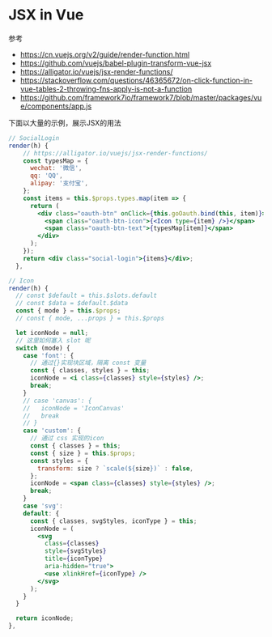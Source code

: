 # JSX in Vue

参考

- https://cn.vuejs.org/v2/guide/render-function.html
- https://github.com/vuejs/babel-plugin-transform-vue-jsx
- https://alligator.io/vuejs/jsx-render-functions/
- https://stackoverflow.com/questions/46365672/on-click-function-in-vue-tables-2-throwing-fns-apply-is-not-a-function
- https://github.com/framework7io/framework7/blob/master/packages/vue/components/app.js

<!-- | Binding Type | Vue | Templates | JSX |
|------ |:-----:| -----:| ----:|
| Strings | `prop="attr"` | `prop="attr"` (The same) |
| Expressions | `:prop="binding"` | `prop={binding}` |
| Objects in bindings | `:prop="{key: value}"` | `prop={{key: value}}` (For clarity) |
| Event bindings | `@event="handler($event)"`, `v-on:event="handler"` | `onEvent="handler"` (Arguments can be supplied by way of `func.bind()`) |
| HTML Interpolation | `v-html="htmlContent"` | `domPropsInnerHTML={htmlContent}` (Non-attribute DOM properties have a domProps prefix) |
| Expression Interpolation | `{{object}}` | `{object}` (Can be nested, like so: `<ul>{list.map(item => <li>{item}</li>)}</ul>`) | -->

下面以大量的示例，展示JSX的用法

```jsx
// SocialLogin
render(h) {
    // https://alligator.io/vuejs/jsx-render-functions/
    const typesMap = {
      wechat: '微信',
      qq: 'QQ',
      alipay: '支付宝',
    };
    const items = this.$props.types.map(item => {
      return (
        <div class="oauth-btn" onClick={this.goOauth.bind(this, item)}>
          <span class="oauth-btn-icon">{<Icon type={item} />}</span>
          <span class="oauth-btn-text">{typesMap[item]}</span>
        </div>
      );
    });
    return <div class="social-login">{items}</div>;
  },
```

```jsx
// Icon
render(h) {
  // const $default = this.$slots.default
  // const $data = $default.$data
  const { mode } = this.$props;
  // const { mode, ...props } = this.$props

  let iconNode = null;
  // 这里如何塞入 slot 呢
  switch (mode) {
    case 'font': {
      // 通过{}实现块区域，隔离 const 变量
      const { classes, styles } = this;
      iconNode = <i class={classes} style={styles} />;
      break;
    }
    // case 'canvas': {
    //   iconNode = 'IconCanvas'
    //   break
    // }
    case 'custom': {
      // 通过 css 实现的icon
      const { classes } = this;
      const { size } = this.$props;
      const styles = {
        transform: size ? `scale(${size})` : false,
      };
      iconNode = <span class={classes} style={styles} />;
      break;
    }
    case 'svg':
    default: {
      const { classes, svgStyles, iconType } = this;
      iconNode = (
        <svg
          class={classes}
          style={svgStyles}
          title={iconType}
          aria-hidden="true">
          <use xlinkHref={iconType} />
        </svg>
      );
    }
  }

  return iconNode;
},
```

```jsx

```
